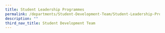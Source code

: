 ```yaml
---
title: Student Leadership Programmes
permalink: /departments/Student-Development-Team/Student-Leadership-Programmes/
description: ""
third_nav_title: Student Development Team
---
```

